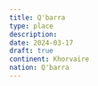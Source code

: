 ```yaml
---
title: Q'barra
type: place
description: 
date: 2024-03-17
draft: true
continent: Khorvaire
nation: Q'barra
---
```

